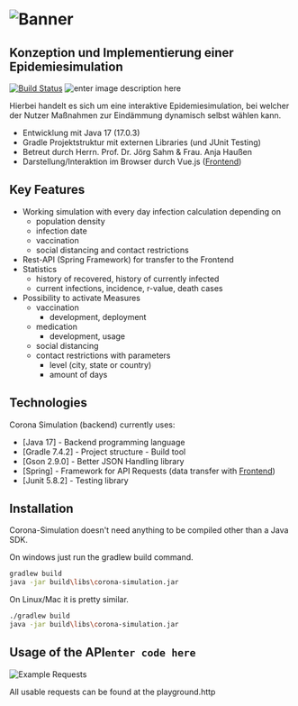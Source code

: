 
# ![Banner](https://i.ibb.co/89XDJFZ/Epidemiesimulation-Backend.png)
## Konzeption und Implementierung einer Epidemiesimulation

[![Build Status](https://travis-ci.org/joemccann/dillinger.svg?branch=master)](https://travis-ci.org/joemccann/dillinger) ![enter image description here](https://img.shields.io/github/last-commit/keyboardassassin/Epidemiesimulation)

Hierbei handelt es sich um eine interaktive Epidemiesimulation, bei welcher der Nutzer Maßnahmen zur Eindämmung dynamisch selbst wählen kann.

- Entwicklung mit Java 17 (17.0.3)
- Gradle Projektstruktur mit externen Libraries (und JUnit Testing)
- Betreut durch Herrn. Prof. Dr. Jörg Sahm & Frau. Anja Haußen
- Darstellung/Interaktion im Browser durch Vue.js ([Frontend](https://github.com/KeyboardAssassin/Corona-Simulation-Frontend))

## Key Features

- Working simulation with every day infection calculation depending on
    - population density
    - infection date
    - vaccination
    - social distancing and contact restrictions
- Rest-API (Spring Framework) for transfer to the Frontend
- Statistics
    - history of recovered, history of currently infected
    - current infections, incidence, r-value, death cases
- Possibility to activate Measures
    - vaccination
        - development, deployment
    - medication
        - development, usage
    - social distancing
    - contact restrictions with parameters
        - level (city, state or country)
        - amount of days


## Technologies

Corona Simulation (backend) currently uses:

- [Java 17] 			- Backend programming language
- [Gradle 7.4.2] 	- Project structure - Build tool
- [Gson 2.9.0] 	- Better JSON Handling library
- [Spring] 			- Framework for API Requests (data transfer with [Frontend](https://github.com/KeyboardAssassin/Corona-Simulation-Frontend))
- [Junit 5.8.2] 	- Testing library

## Installation

Corona-Simulation doesn't need anything to be compiled other than a Java SDK.

On windows just run the gradlew build command.

```sh
gradlew build
java -jar build\libs\corona-simulation.jar
```

On Linux/Mac it is pretty similar.

```sh
./gradlew build
java -jar build\libs\corona-simulation.jar
```

## Usage of the API`enter code here`
![Example Requests](https://i.ibb.co/0DxjMvR/rsz-carbon.png)

All usable requests can be found at the playground.http
